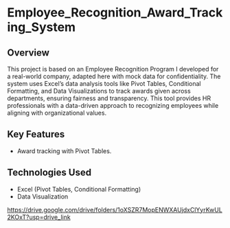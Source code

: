 # Employee_Recognition_Award_Tracking_System

## Overview
This project is based on an Employee Recognition Program I developed for a real-world company, adapted here with mock data for confidentiality. The system uses Excel’s data analysis tools like Pivot Tables, Conditional Formatting, and Data Visualizations to track awards given across departments, ensuring fairness and transparency. This tool provides HR professionals with a data-driven approach to recognizing employees while aligning with organizational values.

## Key Features
- Award tracking with Pivot Tables.

## Technologies Used
- Excel (Pivot Tables, Conditional Formatting)
- Data Visualization

https://drive.google.com/drive/folders/1oXSZR7MopENWXAUjdxClYyrKwUL2KOxT?usp=drive_link
